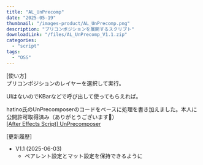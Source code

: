 ```yaml
---
title: "AL_UnPrecomp"
date: "2025-05-19"
thumbnail: "/images-product/AL_UnPrecomp.png"
description: "プリコンポジションを展開するスクリプト"
downloadLink: "/files/AL_UnPrecomp_V1.1.zip"
categories: 
  - "script"
tags:
  - "OSS"
---
```


[使い方]  
プリコンポジションのレイヤーを選択して実行。

UIはないのでKBarなどで呼び出して使ってもらえれば。

hatino氏のUnPrecomposerのコードをベースに処理を書き加えました。本人に公開許可取得済み（ありがとうございます🙇）  
[[After Effects Script] UnPrecomposer](https://hatino.booth.pm/items/6185708)

[更新履歴]  
- V1.1 (2025-06-03)
  - ペアレント設定とマット設定を保持できるように